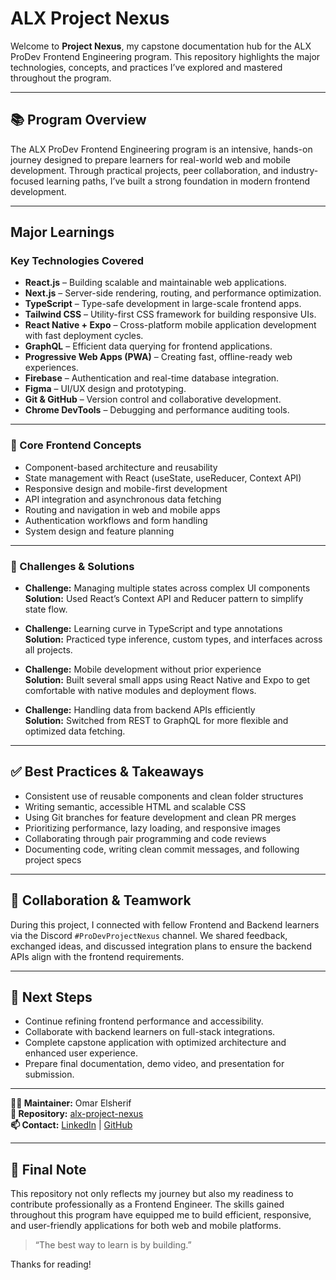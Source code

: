 # ALX Project Nexus

Welcome to **Project Nexus**, my capstone documentation hub for the ALX ProDev Frontend Engineering program. This repository highlights the major technologies, concepts, and practices I’ve explored and mastered throughout the program.

---

## 📚 Program Overview

The ALX ProDev Frontend Engineering program is an intensive, hands-on journey designed to prepare learners for real-world web and mobile development. Through practical projects, peer collaboration, and industry-focused learning paths, I’ve built a strong foundation in modern frontend development.

---

##  Major Learnings

###  Key Technologies Covered

- **React.js** – Building scalable and maintainable web applications.
- **Next.js** – Server-side rendering, routing, and performance optimization.
- **TypeScript** – Type-safe development in large-scale frontend apps.
- **Tailwind CSS** – Utility-first CSS framework for building responsive UIs.
- **React Native + Expo** – Cross-platform mobile application development with fast deployment cycles.
- **GraphQL** – Efficient data querying for frontend applications.
- **Progressive Web Apps (PWA)** – Creating fast, offline-ready web experiences.
- **Firebase** – Authentication and real-time database integration.
- **Figma** – UI/UX design and prototyping.
- **Git & GitHub** – Version control and collaborative development.
- **Chrome DevTools** – Debugging and performance auditing tools.

---

### 🧠 Core Frontend Concepts

- Component-based architecture and reusability
- State management with React (useState, useReducer, Context API)
- Responsive design and mobile-first development
- API integration and asynchronous data fetching
- Routing and navigation in web and mobile apps
- Authentication workflows and form handling
- System design and feature planning

---

### 🧩 Challenges & Solutions

- **Challenge:** Managing multiple states across complex UI components  
  **Solution:** Used React’s Context API and Reducer pattern to simplify state flow.

- **Challenge:** Learning curve in TypeScript and type annotations  
  **Solution:** Practiced type inference, custom types, and interfaces across all projects.

- **Challenge:** Mobile development without prior experience  
  **Solution:** Built several small apps using React Native and Expo to get comfortable with native modules and deployment flows.

- **Challenge:** Handling data from backend APIs efficiently  
  **Solution:** Switched from REST to GraphQL for more flexible and optimized data fetching.

---

## ✅ Best Practices & Takeaways

- Consistent use of reusable components and clean folder structures
- Writing semantic, accessible HTML and scalable CSS
- Using Git branches for feature development and clean PR merges
- Prioritizing performance, lazy loading, and responsive images
- Collaborating through pair programming and code reviews
- Documenting code, writing clean commit messages, and following project specs

---

## 🤝 Collaboration & Teamwork

During this project, I connected with fellow Frontend and Backend learners via the Discord `#ProDevProjectNexus` channel. We shared feedback, exchanged ideas, and discussed integration plans to ensure the backend APIs align with the frontend requirements.

---

## 📌 Next Steps

- Continue refining frontend performance and accessibility.
- Collaborate with backend learners on full-stack integrations.
- Complete capstone application with optimized architecture and enhanced user experience.
- Prepare final documentation, demo video, and presentation for submission.

---

**🧑‍💻 Maintainer:** Omar Elsherif  
**🔗 Repository:** [alx-project-nexus](https://github.com/Omar-elshiref/alx-project-nexus)  
**📫 Contact:** [LinkedIn](https://www.linkedin.com/in/omar-elsherif95) | [GitHub](https://github.com/Omar-elshiref)

---

## 📌 Final Note

This repository not only reflects my journey but also my readiness to contribute professionally as a Frontend Engineer. The skills gained throughout this program have equipped me to build efficient, responsive, and user-friendly applications for both web and mobile platforms.

> “The best way to learn is by building.” 

Thanks for reading!